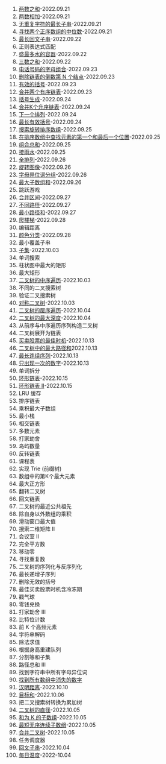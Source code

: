 1. [两数之和](./1.md)-2022.09.21
2. [两数相加](./2.md)-2022.09.21
3. [无重复字符的最长子串](./3.md)-2022.09.21
4. [寻找两个正序数组的中位数](./4.md)-2022.09.21
5. [最长回文子串](./5.md)-2022.09.22
10. 正则表达式匹配
11. [盛最多水的容器](./11.md)-2022.09.22
15. [三数之和](./15.md)-2022.09.22
17. [电话号码的字母组合](./17.md)-2022.09.23
19. [删除链表的倒数第 N 个结点](./19.md)-2022.09.23
20. [有效的括号](./20.md)-2022.09.23
21. [合并两个有序链表](./21.md)-2022.09.23
22. [括号生成](./22.md)-2022.09.24
23. [合并K个升序链表](./23.md)-2022.09.24
31. [下一个排列](./31.md)-2022.09.24
32. [最长有效括号](./32.md)-2022.09.24
33. [搜索旋转排序数组](./33.md)-2022.09.25
34. [在排序数组中查找元素的第一个和最后一个位置](./34.md)-2022.09.25
39. [组合总和](./39.md)-2022.09.25
42. [接雨水](./42.md)-2022.09.25
46. [全排列](./46.md)-2022.09.26
48. [旋转图像](./48.md)-2022.09.26
49. [字母异位词分组](./49.md)-2022.09.26
53. [最大子数组和](./53.md)-2022.09.26
55. 跳跃游戏
56. [合并区间](./56.md)-2022.09.27
62. [不同路径](./62.md)-2022.09.27
64. [最小路径和](./64.md)-2022.09.27
70. [爬楼梯](./70.md)-2022.09.28
72. 编辑距离
75. [颜色分类](./75.md)-2022.09.28
76. 最小覆盖子串
78. [子集](./78.md)-2022.10.03
79. 单词搜索
84. 柱状图中最大的矩形
85. 最大矩形
94. [二叉树的中序遍历](./94.md)-2022.10.03
96. 不同的二叉搜索树
98. 验证二叉搜索树
101. [对称二叉树](./101.md)-2022.10.03
102. [二叉树的层序遍历](./102.md)-2022.10.04
104. [二叉树的最大深度](./104.md)-2022.10.04
105. 从前序与中序遍历序列构造二叉树
114. 二叉树展开为链表
121. [买卖股票的最佳时机](./121.md)-2022.10.13
124. [二叉树中的最大路径和](./124.md)2022.10.13
128. [最长连续序列](./128.md)-2022.10.13
136. [只出现一次的数字](./136.md)-2022.10.13
139. 单词拆分
141. [环形链表](./141.md)-2022.10.15
142. [环形链表 II](./142.md)-2022.10.15
146. LRU 缓存
148. 排序链表
152. 乘积最大子数组
155. 最小栈
160. 相交链表
169. 多数元素
198. 打家劫舍
200. 岛屿数量
206. 反转链表
207. 课程表
208. 实现 Trie (前缀树)
215. 数组中的第K个最大元素
221. 最大正方形
226. 翻转二叉树
234. 回文链表
236. 二叉树的最近公共祖先
238. 除自身以外数组的乘积
239. 滑动窗口最大值
240. 搜索二维矩阵 II
253. 会议室 II
279. 完全平方数
283. 移动零
287. 寻找重复数
297. 二叉树的序列化与反序列化
300. 最长递增子序列
301. 删除无效的括号
309. 最佳买卖股票时机含冷冻期
312. 戳气球
322. 零钱兑换
337. 打家劫舍 III
338. 比特位计数
347. 前 K 个高频元素
394. 字符串解码
399. 除法求值
406. 根据身高重建队列
416. 分割等和子集
437. 路径总和 III
438. 找到字符串中所有字母异位词
448. [找到所有数组中消失的数字](./448.md)
461. [汉明距离](./461.md)-2022.10.10
494. [目标和](./494.md)-2022.10.06
538. 把二叉搜索树转换为累加树
543. [二叉树的直径](./543.md)-2022.10.05
560. [和为 K 的子数组](./560.md)-2022.10.05
581. [最短无序连续子数组](./581.md)-2022.10.05
617. [合并二叉树](./617.md)-2022.10.05
621. 任务调度器
647. [回文子串](./647.md)-2022.10.04
739. [每日温度](./739.md)-2022-10.04